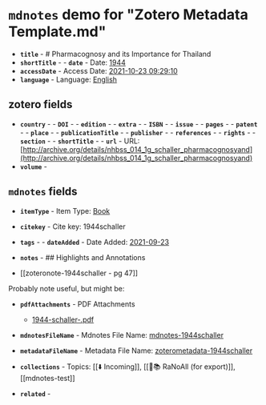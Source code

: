 # `mdnotes` demo for "Zotero Metadata Template.md"

- **`title`** - # Pharmacognosy and its Importance for Thailand
- **`shortTitle`** - - **`date`** -  Date: [1944](1944)
- **`accessDate`** -  Access Date: [2021-10-23 09:29:10](2021-10-23-09:29:10)
- **`language`** -  Language: [English](english)

## zotero fields

- **`country`** - - **`DOI`** - - **`edition`** - - **`extra`** - - **`ISBN`** - - **`issue`** - - **`pages`** - - **`patent`** - - **`place`** - - **`publicationTitle`** - - **`publisher`** - - **`references`** - - **`rights`** - - **`section`** - - **`shortTitle`** - - **`url`** -  URL: [http://archive.org/details/nhbss_014_1g_schaller_pharmacognosyand](http://archive.org/details/nhbss_014_1g_schaller_pharmacognosyand)
- **`volume`** - 

## `mdnotes`  fields

- **`itemType`** -  Item Type: [Book](book)
- **`citekey`** -  Cite key: 1944schaller
- **`tags`** - - **`dateAdded`** -  Date Added: [2021-09-23](2021-09-23)
- **`notes`** - ## Highlights and Annotations

- [[zoteronote-1944schaller - pg 47]]

Probably note useful, but might be:

- **`pdfAttachments`** -  PDF Attachments
	- [1944-schaller-.pdf](zotero://open-pdf/library/items/6UJRFL6D)

- **`mdnotesFileName`** -  Mdnotes File Name: [mdnotes-1944schaller](mdnotes-1944schaller)

- **`metadataFileName`** -  Metadata File Name: [zoterometadata-1944schaller](zoterometadata-1944schaller)

- **`collections`** -  Topics: [[⬇️ Incoming]], [[🌿📚 RaNoAll (for export)]], [[mdnotes-test]]

- **`related`** - 
  